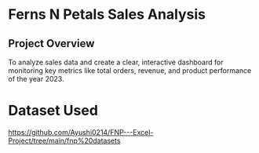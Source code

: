 # Ferns N Petals Sales Analysis 
## Project Overview 
To analyze sales data and create a clear, interactive dashboard for monitoring key metrics like total orders, revenue, and product performance of the year 2023.

# Dataset Used
https://github.com/Ayushi0214/FNP---Excel-Project/tree/main/fnp%20datasets
